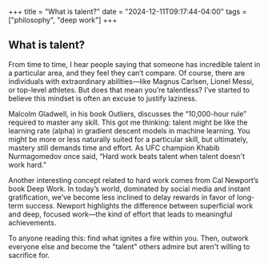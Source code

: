 +++
title = "What is talent?"
date = "2024-12-11T09:17:44-04:00"
tags = ["philosophy", "deep work"]
+++

## What is talent?

From time to time, I hear people saying that someone has incredible talent in a particular area, and they feel they can’t compare. Of course, there are individuals with extraordinary abilities—like Magnus Carlsen, Lionel Messi, or top-level athletes. But does that mean you’re talentless? I’ve started to believe this mindset is often an excuse to justify laziness.

Malcolm Gladwell, in his book Outliers, discusses the “10,000-hour rule” required to master any skill. This got me thinking: talent might be like the learning rate (alpha) in gradient descent models in machine learning. You might be more or less naturally suited for a particular skill, but ultimately, mastery still demands time and effort. As UFC champion Khabib Nurmagomedov once said, “Hard work beats talent when talent doesn't work hard.”

Another interesting concept related to hard work comes from Cal Newport’s book Deep Work. In today’s world, dominated by social media and instant gratification, we’ve become less inclined to delay rewards in favor of long-term success. Newport highlights the difference between superficial work and deep, focused work—the kind of effort that leads to meaningful achievements.

To anyone reading this: find what ignites a fire within you. Then, outwork everyone else and become the "talent" others admire but aren't willing to sacrifice for.